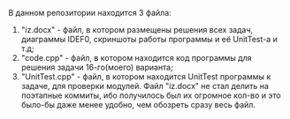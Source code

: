 В данном репозитории находится 3 файла:
1. "iz.docx" - файл, в котором размещены решения всех задач, диаграммы IDEF0, скриншоты работы программы и её UnitTest-а и т.д;
2. "code.cpp" - файл, в котором находится код программы для решения задачи 16-го(моего) варианта;
3. "UnitTest.cpp" - файл, в котором находится UnitTest программы к задаче, для проверки модулей.
Файл "iz.docx" не стал делить на поэтапные коммиты, ибо получилось был их огромное кол-во и это было-бы даже менее удобно, чем обозреть сразу весь файл.
